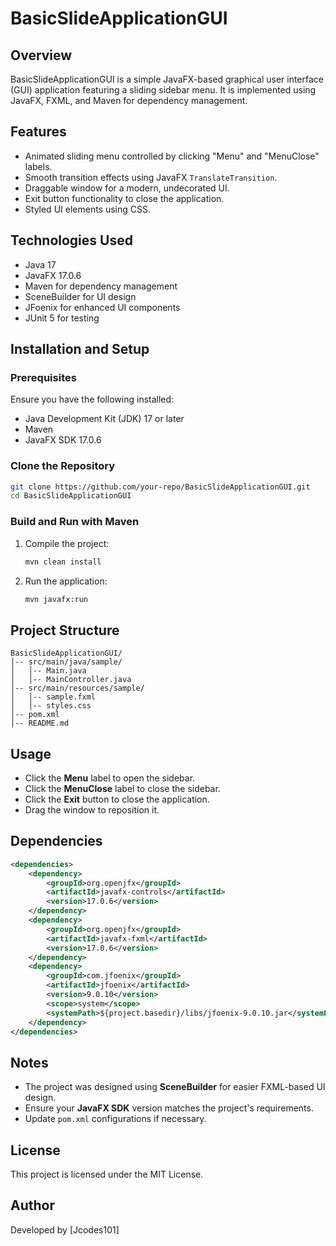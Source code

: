 # BasicSlideApplicationGUI

## Overview
BasicSlideApplicationGUI is a simple JavaFX-based graphical user interface (GUI) application featuring a sliding sidebar menu. It is implemented using JavaFX, FXML, and Maven for dependency management.

## Features
- Animated sliding menu controlled by clicking "Menu" and "MenuClose" labels.
- Smooth transition effects using JavaFX `TranslateTransition`.
- Draggable window for a modern, undecorated UI.
- Exit button functionality to close the application.
- Styled UI elements using CSS.

## Technologies Used
- Java 17
- JavaFX 17.0.6
- Maven for dependency management
- SceneBuilder for UI design
- JFoenix for enhanced UI components
- JUnit 5 for testing

## Installation and Setup
### Prerequisites
Ensure you have the following installed:
- Java Development Kit (JDK) 17 or later
- Maven
- JavaFX SDK 17.0.6

### Clone the Repository
```sh
git clone https://github.com/your-repo/BasicSlideApplicationGUI.git
cd BasicSlideApplicationGUI
```

### Build and Run with Maven
1. Compile the project:
   ```sh
   mvn clean install
   ```
2. Run the application:
   ```sh
   mvn javafx:run
   ```

## Project Structure
```
BasicSlideApplicationGUI/
│-- src/main/java/sample/
│   │-- Main.java
│   │-- MainController.java
│-- src/main/resources/sample/
│   │-- sample.fxml
│   │-- styles.css
│-- pom.xml
│-- README.md
```

## Usage
- Click the **Menu** label to open the sidebar.
- Click the **MenuClose** label to close the sidebar.
- Click the **Exit** button to close the application.
- Drag the window to reposition it.

## Dependencies
```xml
<dependencies>
    <dependency>
        <groupId>org.openjfx</groupId>
        <artifactId>javafx-controls</artifactId>
        <version>17.0.6</version>
    </dependency>
    <dependency>
        <groupId>org.openjfx</groupId>
        <artifactId>javafx-fxml</artifactId>
        <version>17.0.6</version>
    </dependency>
    <dependency>
        <groupId>com.jfoenix</groupId>
        <artifactId>jfoenix</artifactId>
        <version>9.0.10</version>
        <scope>system</scope>
        <systemPath>${project.basedir}/libs/jfoenix-9.0.10.jar</systemPath>
    </dependency>
</dependencies>
```

## Notes
- The project was designed using **SceneBuilder** for easier FXML-based UI design.
- Ensure your **JavaFX SDK** version matches the project's requirements.
- Update `pom.xml` configurations if necessary.

## License
This project is licensed under the MIT License.

## Author
Developed by [Jcodes101]

